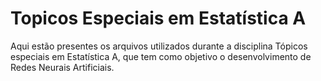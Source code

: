 # Topicos Especiais em Estatística A

Aqui estão presentes os arquivos utilizados durante a disciplina Tópicos especiais em Estatística A, que tem como objetivo o desenvolvimento de Redes Neurais Artificiais.
